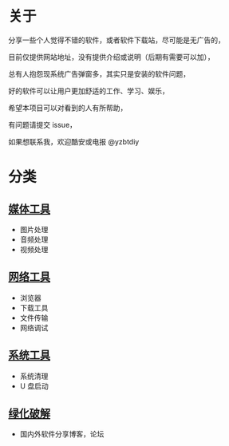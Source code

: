 # 关于

分享一些个人觉得不错的软件，或者软件下载站，尽可能是无广告的，

目前仅提供网站地址，没有提供介绍或说明（后期有需要可以加），

总有人抱怨现系统广告弹窗多，其实只是安装的软件问题，

好的软件可以让用户更加舒适的工作、学习、娱乐，

希望本项目可以对看到的人有所帮助，

有问题请提交 issue，

如果想联系我，欢迎酷安或电报 @yzbtdiy

# 分类

## [媒体工具](MediaTools.md)

* 图片处理
* 音频处理
* 视频处理

## [网络工具](NetTools.md)

* 浏览器
* 下载工具
* 文件传输
* 网络调试

## [系统工具](SystemTools.md)

* 系统清理
* U 盘启动

## [绿化破解](GreenCrack.md)

* 国内外软件分享博客，论坛